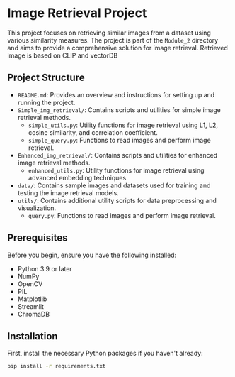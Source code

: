 # Image Retrieval Project

This project focuses on retrieving similar images from a dataset using various similarity measures. The project is part of the `Module_2` directory and aims to provide a comprehensive solution for image retrieval. Retrieved image is based on CLIP and vectorDB

## Project Structure

- `README.md`: Provides an overview and instructions for setting up and running the project.
- `Simple_img_retrieval/`: Contains scripts and utilities for simple image retrieval methods.
  - `simple_utils.py`: Utility functions for image retrieval using L1, L2, cosine similarity, and correlation coefficient.
  - `simple_query.py`: Functions to read images and perform image retrieval.
- `Enhanced_img_retrieval/`: Contains scripts and utilities for enhanced image retrieval methods.
  - `enhanced_utils.py`: Utility functions for image retrieval using advanced embedding techniques.
- `data/`: Contains sample images and datasets used for training and testing the image retrieval models.
- `utils/`: Contains additional utility scripts for data preprocessing and visualization.
  - `query.py`: Functions to read images and perform image retrieval.

## Prerequisites

Before you begin, ensure you have the following installed:
- Python 3.9 or later
- NumPy
- OpenCV
- PIL
- Matplotlib
- Streamlit
- ChromaDB 

## Installation

First, install the necessary Python packages if you haven't already:

```sh
pip install -r requirements.txt